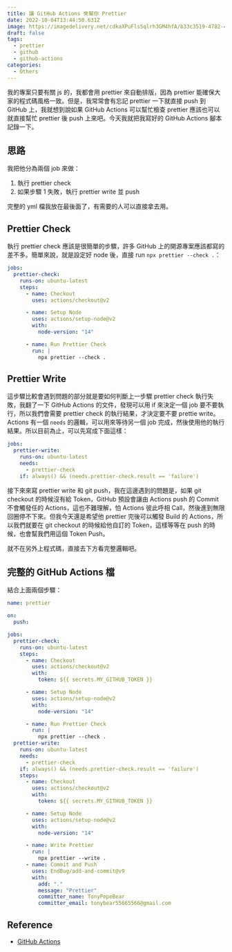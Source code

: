 ```yaml
---
title: 讓 GitHub Actions 來幫你 Prettier
date: 2022-10-04T13:44:50.631Z
image: https://imagedelivery.net/cdkaXPuFls5qlrh3GM4hfA/b33c3519-4782-4519-e113-3aadf3bf8800/public
draft: false
tags:
  - prettier
  - github
  - github-actions
categories:
  - Others
---
```


我的專案只要有關 js 的，我都會用 prettier 來自動排版，因為 prettier 能確保大家的程式碼風格一致。但是，我常常會有忘記 prettier 一下就直接 push 到 GitHub 上，我就想到說如果 GitHub Actions 可以幫忙檢查 prettier 應該也可以就直接幫忙 prettier 後 push 上來吧。今天我就把我寫好的 GitHub Actions 腳本記錄一下。

<!--more-->

## 思路

我把他分為兩個 job 來做：

1. 執行 prettier check
2. 如果步驟 1 失敗，執行 prettier write 並 push

完整的 yml 檔我放在最後面了，有需要的人可以直接拿去用。

## Prettier Check

執行 prettier check 應該是很簡單的步驟，許多 GitHub 上的開源專案應該都寫的差不多。簡單來說，就是設定好 node 後，直接 run `npx prettier --check .`：

```yml
jobs:
  prettier-check:
    runs-on: ubuntu-latest
    steps:
      - name: Checkout
        uses: actions/checkout@v2

      - name: Setup Node
        uses: actions/setup-node@v2
        with:
          node-version: "14"

      - name: Run Prettier Check
        run: |
          npx prettier --check .
```

## Prettier Write

這步驟比較會遇到問題的部分就是要如何判斷上一步驟 prettier check 執行失敗，我翻了一下 GitHub Actions 的文件，發現可以用 if 來決定一個 job 要不要執行，所以我們會需要 prettier check 的執行結果，才決定要不要 prettie write。Actions 有一個 `needs` 的邏輯，可以用來等待另一個 job 完成，然後使用他的執行結果。所以目前為止，可以先寫成下面這樣：

```yml
jobs:
  prettier-write:
    runs-on: ubuntu-latest
    needs:
      - prettier-check
    if: always() && (needs.prettier-check.result == 'failure')
```

接下來來寫 prettier write 和 git push，我在這邊遇到的問題是，如果 git checkout 的時候沒有給 Token，GitHub 預設會讓由 Actions push 的 Commit 不會觸發任的 Actions，這也不難理解，怕 Actions 彼此呼相 Call，然後進到無限回圈停不下來。但我今天還是希望他 prettier 完後可以觸發 Build 的 Actions，所以我們就要在 git checkout 的時候給他自訂的 Token，這樣等等在 push 的時候，也會幫我們用這個 Token Push。

就不在另外上程式碼，直接去下方看完整邏輯吧。

## 完整的 GitHub Actions 檔

結合上面兩個步驟：

```yml
name: prettier

on:
  push:

jobs:
  prettier-check:
    runs-on: ubuntu-latest
    steps:
      - name: Checkout
        uses: actions/checkout@v2
        with:
          token: ${{ secrets.MY_GITHUB_TOKEN }}

      - name: Setup Node
        uses: actions/setup-node@v2
        with:
          node-version: "14"

      - name: Run Prettier Check
        run: |
          npx prettier --check .
  prettier-write:
    runs-on: ubuntu-latest
    needs:
      - prettier-check
    if: always() && (needs.prettier-check.result == 'failure')
    steps:
      - name: Checkout
        uses: actions/checkout@v2
        with:
          token: ${{ secrets.MY_GITHUB_TOKEN }}

      - name: Setup Node
        uses: actions/setup-node@v2
        with:
          node-version: "14"

      - name: Write Prettier
        run: |
          npx prettier --write .
      - name: Commit and Push
        uses: EndBug/add-and-commit@v9
        with:
          add: "."
          message: "Prettier"
          committer_name: TonyPepeBear
          committer_email: tonybear55665566@gmail.com
```

## Reference

- [GitHub Actions](https://docs.github.com/en/actions)
